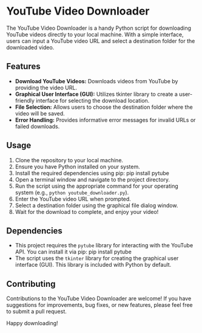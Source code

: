 # YouTube Video Downloader

The YouTube Video Downloader is a handy Python script for downloading YouTube videos directly to your local machine. With a simple interface, users can input a YouTube video URL and select a destination folder for the downloaded video.

## Features

- **Download YouTube Videos:** Downloads videos from YouTube by providing the video URL.
- **Graphical User Interface (GUI):** Utilizes tkinter library to create a user-friendly interface for selecting the download location.
- **File Selection:** Allows users to choose the destination folder where the video will be saved.
- **Error Handling:** Provides informative error messages for invalid URLs or failed downloads.

## Usage

1. Clone the repository to your local machine.
2. Ensure you have Python installed on your system.
3. Install the required dependencies using pip: pip install pytube
4. Open a terminal window and navigate to the project directory.
5. Run the script using the appropriate command for your operating system (e.g., `python youtube_downloader.py`).
6. Enter the YouTube video URL when prompted.
7. Select a destination folder using the graphical file dialog window.
8. Wait for the download to complete, and enjoy your video!

## Dependencies

- This project requires the `pytube` library for interacting with the YouTube API. You can install it via pip: pip install pytube
- The script uses the `tkinter` library for creating the graphical user interface (GUI). This library is included with Python by default.

## Contributing

Contributions to the YouTube Video Downloader are welcome! If you have suggestions for improvements, bug fixes, or new features, please feel free to submit a pull request.

Happy downloading!
